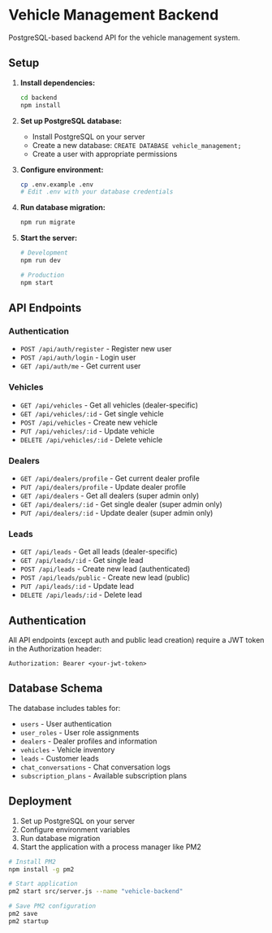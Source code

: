 # Vehicle Management Backend

PostgreSQL-based backend API for the vehicle management system.

## Setup

1. **Install dependencies:**
   ```bash
   cd backend
   npm install
   ```

2. **Set up PostgreSQL database:**
   - Install PostgreSQL on your server
   - Create a new database: `CREATE DATABASE vehicle_management;`
   - Create a user with appropriate permissions

3. **Configure environment:**
   ```bash
   cp .env.example .env
   # Edit .env with your database credentials
   ```

4. **Run database migration:**
   ```bash
   npm run migrate
   ```

5. **Start the server:**
   ```bash
   # Development
   npm run dev
   
   # Production
   npm start
   ```

## API Endpoints

### Authentication
- `POST /api/auth/register` - Register new user
- `POST /api/auth/login` - Login user
- `GET /api/auth/me` - Get current user

### Vehicles
- `GET /api/vehicles` - Get all vehicles (dealer-specific)
- `GET /api/vehicles/:id` - Get single vehicle
- `POST /api/vehicles` - Create new vehicle
- `PUT /api/vehicles/:id` - Update vehicle
- `DELETE /api/vehicles/:id` - Delete vehicle

### Dealers
- `GET /api/dealers/profile` - Get current dealer profile
- `PUT /api/dealers/profile` - Update dealer profile
- `GET /api/dealers` - Get all dealers (super admin only)
- `GET /api/dealers/:id` - Get single dealer (super admin only)
- `PUT /api/dealers/:id` - Update dealer (super admin only)

### Leads
- `GET /api/leads` - Get all leads (dealer-specific)
- `GET /api/leads/:id` - Get single lead
- `POST /api/leads` - Create new lead (authenticated)
- `POST /api/leads/public` - Create new lead (public)
- `PUT /api/leads/:id` - Update lead
- `DELETE /api/leads/:id` - Delete lead

## Authentication

All API endpoints (except auth and public lead creation) require a JWT token in the Authorization header:

```
Authorization: Bearer <your-jwt-token>
```

## Database Schema

The database includes tables for:
- `users` - User authentication
- `user_roles` - User role assignments
- `dealers` - Dealer profiles and information
- `vehicles` - Vehicle inventory
- `leads` - Customer leads
- `chat_conversations` - Chat conversation logs
- `subscription_plans` - Available subscription plans

## Deployment

1. Set up PostgreSQL on your server
2. Configure environment variables
3. Run database migration
4. Start the application with a process manager like PM2

```bash
# Install PM2
npm install -g pm2

# Start application
pm2 start src/server.js --name "vehicle-backend"

# Save PM2 configuration
pm2 save
pm2 startup
```